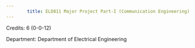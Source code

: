```yaml
---
        title: ELD811 Major Project Part-I (Communication Engineering)
---
```

Credits: 6 (0-0-12)

Department: Department of Electrical Engineering

